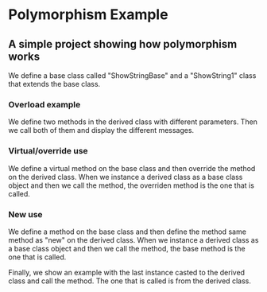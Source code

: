# Polymorphism Example

## A simple project showing how polymorphism works

<p>We define a base class called "ShowStringBase" and a "ShowString1" class that extends the base class.</p>

### Overload example

<p>We define two methods in the derived class with different parameters. Then we call both of them and display
the different messages.</p>

### Virtual/override use

<p>We define a virtual method on the base class and then override the method on the derived class.
When we instance a derived class as a base class object and then we call the method, the overriden 
method is the one that is called.</p>


### New use

<p>We define a method on the base class and then define the method same method as "new" on the derived 
class. When we instance a derived class as a base class object and then we call the method, the base
method is the one that is called.</p>

<p>Finally, we show an example with the last instance casted to the derived class and call the method. The
one that is called is from the derived class.</p>
